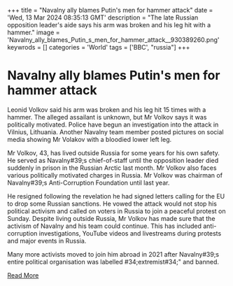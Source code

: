 +++
title = "Navalny ally blames Putin's men for hammer attack"
date = 'Wed, 13 Mar 2024 08:35:13 GMT'
description = "The late Russian opposition leader's aide says his arm was broken and his leg hit with a hammer."
image = 'Navalny_ally_blames_Putin_s_men_for_hammer_attack__930389260.png'
keywrods =  []
categories = 'World'
tags = ['BBC', "russia"]
+++

# Navalny ally blames Putin's men for hammer attack

Leonid Volkov said his arm was broken and his leg hit 15 times with a hammer.
The alleged assailant is unknown, but Mr Volkov says it was politically motivated.
Police have begun an investigation into the attack in Vilnius, Lithuania.
Another Navalny team member posted pictures on social media showing Mr Volakov with a bloodied lower left leg.

Mr Volkov, 43, has lived outside Russia for some years for his own safety.
He served as Navalny<bb>#39;s chief-of-staff until the opposition leader died suddenly in prison in the Russian Arctic last month.
Mr Volkov also faces various politically motivated charges in Russia.
Mr Volkov was chairman of Navalny<bb>#39;s Anti-Corruption Foundation until last year.

He resigned following the revelation he had signed letters calling for the EU to drop some Russian sanctions.
He vowed the attack would not stop his political activism and called on voters in Russia to join a peaceful protest on Sunday.
Despite living outside Russia, Mr Volkov has made sure that the activism of Navalny and his team could continue.
This has included anti-corruption investigations, YouTube videos and livestreams during protests and major events in Russia.

Many more activists moved to join him abroad in 2021 after Navalny<bb>#39;s entire political organisation was labelled <bb>#34;extremist<bb>#34;" and banned.


[Read More](https://www.bbc.co.uk/news/world-europe-68549966)
